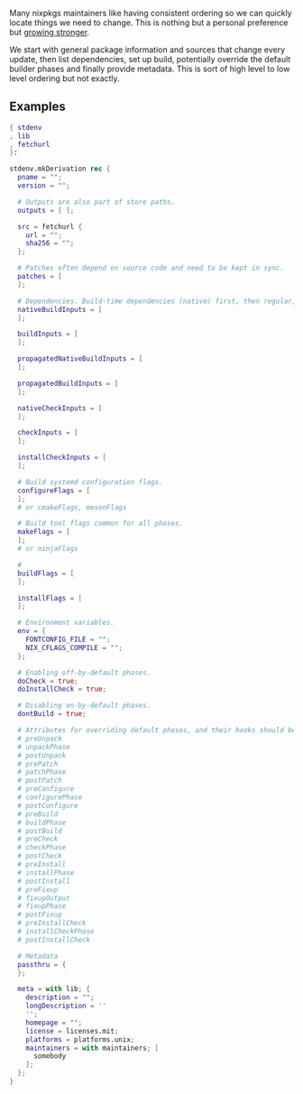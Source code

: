 Many nixpkgs maintainers like having consistent ordering so we can quickly locate things we need to change. This is nothing but a personal preference but [growing stronger](https://discourse.nixos.org/t/document-attribute-ordering-in-package-expressions/4887).

We start with general package information and sources that change every update, then list dependencies, set up build, potentially override the default builder phases and finally provide metadata. This is sort of high level to low level ordering but not exactly.

## Examples

```nix
{ stdenv
, lib
, fetchurl
}:

stdenv.mkDerivation rec {
  pname = "";
  version = "";

  # Outputs are also part of store paths.
  outputs = [ ];

  src = fetchurl {
    url = "";
    sha256 = "";
  };

  # Patches often depend on source code and need to be kept in sync.
  patches = [
  ];

  # Dependencies. Build-time dependencies (native) first, then regular, then propagated variants of the two, then dependencies for tests.
  nativeBuildInputs = [
  ];

  buildInputs = [
  ];

  propagatedNativeBuildInputs = [
  ];

  propagatedBuildInputs = [
  ];

  nativeCheckInputs = [
  ];

  checkInputs = [
  ];

  installCheckInputs = [
  ];

  # Build systemd configuration flags.
  configureFlags = [
  ];
  # or cmakeFlags, mesonFlags

  # Build tool flags common for all phases.
  makeFlags = [
  ];
  # or ninjaFlags

  #
  buildFlags = [
  ];

  installFlags = [
  ];

  # Environment variables.
  env = {
    FONTCONFIG_FILE = "";
    NIX_CFLAGS_COMPILE = "";
  };

  # Enabling off-by-default phases.
  doCheck = true;
  doInstallCheck = true;

  # Disabling on-by-default phases.
  dontBuild = true;

  # Attributes for overriding default phases, and their hooks should be ordered exactly as they are executed in setup.sh (https://github.com/NixOS/nixpkgs/blob/18f47ecbac1066b388e11dfa12617b557abeaf66/pkgs/stdenv/generic/setup.sh#L1261).
  # preUnpack
  # unpackPhase
  # postUnpack
  # prePatch
  # patchPhase
  # postPatch
  # preConfigure
  # configurePhase
  # postConfigure
  # preBuild
  # buildPhase
  # postBuild
  # preCheck
  # checkPhase
  # postCheck
  # preInstall
  # installPhase
  # postInstall
  # preFixup
  # fixupOutput
  # fixupPhase
  # postFixup
  # preInstallCheck
  # installCheckPhase
  # postInstallCheck

  # Metadata
  passthru = {
  };

  meta = with lib; {
    description = "";
    longDescription = ''
    '';
    homepage = "";
    license = licenses.mit;
    platforms = platforms.unix;
    maintainers = with maintainers; [
      somebody
    ];
  };
}
```
